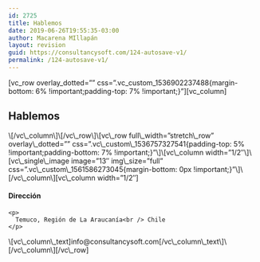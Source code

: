```yaml
---
id: 2725
title: Hablemos
date: 2019-06-26T19:55:35-03:00
author: Macarena MIllapán
layout: revision
guid: https://consultancysoft.com/124-autosave-v1/
permalink: /124-autosave-v1/
---
```

\[vc\_row overlay\_dotted=&#8221;&#8221; css=&#8221;.vc\_custom\_1536902237488{margin-bottom: 6% !important;padding-top: 7% !important;}&#8221;\]\[vc_column\]

<div class="section-title-wrap hanor-stitle-5d75b01307797 cpation-center ">
  <h2 class="section-title">
    Hablemos
  </h2>
</div>

<div class="cscra-contact-form">
  <div role="form" class="wpcf7" id="wpcf7-f2724-o3" lang="es-CL" dir="ltr">
    <div class="screen-reader-response">
    </div>
  </div>
</div>\[/vc\_column\]\[/vc\_row\]\[vc\_row full\_width=&#8221;stretch\_row&#8221; overlay\_dotted=&#8221;&#8221; css=&#8221;.vc\_custom\_1536757327541{padding-top: 5% !important;padding-bottom: 7% !important;}&#8221;\]\[vc\_column width=&#8221;1/2&#8243;\]\[vc\_single\_image image=&#8221;13&#8243; img\_size=&#8221;full&#8221; css=&#8221;.vc\_custom\_1561586273045{margin-bottom: 0px !important;}&#8221;\]\[/vc\_column\][vc\_column width=&#8221;1/2&#8243;]

<div class="contact-item cscra-address-5d75b01307b53 ">
  <div class="contact-info">
    <h4 class="contact-title">
      Dirección
    </h4>
    
    <p>
      Temuco, Región de La Araucanía<br /> Chile
    </p>
  </div>
</div>\[vc\_column\_text]info@consultancysoft.com[/vc\_column\_text\]\[/vc\_column\][/vc\_row]